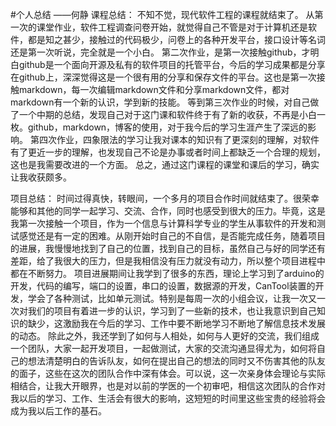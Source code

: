 
#个人总结
                   ——何静
课程总结：
不知不觉，现代软件工程的课程就结束了。
从第一次的课堂作业，软件工程调查问卷开始，就觉得自己不管是对于计算机还是软件，都是知之甚少，接触过的代码极少，问卷上的各种开发平台，接口设计等名词还是第一次听说，完全就是一个小白。
第二次作业，是第一次接触github，才明白github是一个面向开源及私有的软件项目的托管平台，今后的学习成果都是分享在github上，深深觉得这是一个很有用的分享和保存文件的平台。这也是第一次接触markdown，每一次编辑markdown文件和分享markdown文件，都对markdown有一个新的认识，学到新的技能。
等到第三次作业的时候，对自己做了一个中期的总结，发现自己对于这门课和软件终于有了新的收获，不再是小白一枚。github，markdown，博客的使用，对于我今后的学习生涯产生了深远的影响。
第四次作业，四象限法的学习让我对课本的知识有了更深刻的理解，对软件有了更近一步的理解，也发现自己不论是办事或者时间上都缺乏一个合理的规划，这也是我需要改进的一个方面。
总之，通过这门课程的课堂和课后的学习，确实让我收获颇多。

项目总结：
时间过得真快，转眼间，一个多月的项目合作时间就结束了。很荣幸能够和其他的同学一起学习、交流、合作，同时也感受到很大的压力。毕竟，这是我第一次接触一个项目，作为一个信息与计算科学专业的学生从事软件的开发和测试感觉还是有一定的困难。从刚开始时自己的不自信，是否能完成任务，随着项目的进展，我慢慢地找到了自己的位置，找到自己的目标，虽然自己与好的同学还有差距，给了我很大的压力，但是我相信没有压力就没有动力，所以整个项目进程中都在不断努力。
项目进展期间让我学到了很多的东西，理论上学习到了arduino的开发，代码的编写，端口的设置，串口的设置，数据源的开发，CanTool装置的开发，学会了各种测试，比如单元测试。特别是每周一次的小组会议，让我一次又一次对我们的项目有着进一步的认识，学习到了一些新的技术，也让我意识到自己知识的缺少，这激励我在今后的学习、工作中要不断地学习不断地了解信息技术发展的动态。
除此之外，我还学到了如何与人相处，如何与人更好的交流，我们组成一个团队，大家一起开发项目，一起做测试，大家的交流沟通显得尤为，如何将自己的想法清楚明白的告诉队友，如何在提出自己的想法的同时又不伤害其他的队友的面子，这些在这次的团队合作中深有体会。可以说，这一次亲身体会理论与实际相结合，让我大开眼界，也是对以前的学医的一个初审吧，相信这次团队的合作对我以后的学习、工作、生活会有很大的影响，这短短的时间里这些宝贵的经验将会成为我以后工作的基石。
